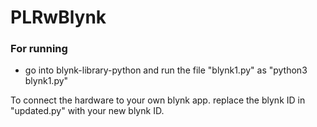 # PLRwBlynk

### For running
- go into blynk-library-python and run the file "blynk1.py" as "python3 blynk1.py"

To connect the hardware to your own blynk app. replace the blynk ID in "updated.py" with your new blynk ID.
